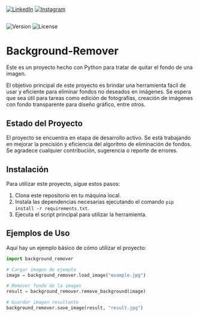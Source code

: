 [![LinkedIn](https://img.shields.io/badge/-LinkedIn-%230077B5?style=flat-square&logo=linkedin&logoColor=white)](https://www.linkedin.com/in/gabriel-calcagni-659907260) [![Instagram](https://img.shields.io/badge/-Instagram-%23E4405F?style=flat-square&logo=instagram&logoColor=white)](https://www.instagram.com/calcagni_gabriel26/?ishid=ZDdkNTZiNTM%3D) 
##

![Version](https://img.shields.io/badge/Version-1.0-blue.svg)
![License](https://img.shields.io/badge/License-GNU%20GPL--3.0-blue.svg)

# Background-Remover

Este es un proyecto hecho con Python para tratar de quitar el fondo de una imagen.

El objetivo principal de este proyecto es brindar una herramienta fácil de usar y eficiente para eliminar fondos no deseados en imágenes. Se espera que sea útil para tareas como edición de fotografías, creación de imágenes con fondo transparente para diseño gráfico, entre otros.

## Estado del Proyecto

El proyecto se encuentra en etapa de desarrollo activo. Se está trabajando en mejorar la precisión y eficiencia del algoritmo de eliminación de fondos. Se agradece cualquier contribución, sugerencia o reporte de errores.

## Instalación

Para utilizar este proyecto, sigue estos pasos:

1. Clona este repositorio en tu máquina local.
2. Instala las dependencias necesarias ejecutando el comando `pip install -r requirements.txt`.
3. Ejecuta el script principal para utilizar la herramienta.

## Ejemplos de Uso

Aquí hay un ejemplo básico de cómo utilizar el proyecto:

```python
import background_remover

# Cargar imagen de ejemplo
image = background_remover.load_image("example.jpg")

# Remover fondo de la imagen
result = background_remover.remove_background(image)

# Guardar imagen resultante
background_remover.save_image(result, "result.jpg")
